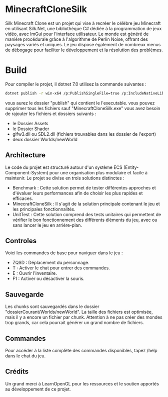 # MinecraftCloneSilk


Silk Minecraft Clone est un projet qui vise à recréer le célèbre jeu Minecraft en utilisant Silk.Net, une bibliothèque C# dédiée à la programmation de jeux vidéo, avec ImGui pour l'interface utilisateur. Le monde est généré de manière procédurale grâce à l'algorithme de Perlin Noise, offrant des paysages variés et uniques. Le jeu dispose également de nombreux menus de débogage pour faciliter le développement et la résolution des problèmes.

# Build 
Pour compiler le projet, il dotnet 7.0
utilisez la commande suivantes :
```bash
dotnet publish -r win-x64 /p:PublishSingleFile=true /p:IncludeNativeLibrariesForSelfExtract=true
```
vous aurez le dossier "publish" qui contient le l'executable.
vous pouvez supprimer tous les fichiers sauf "MinecraftCloneSilk.exe" 
vous avez besoin de rajouter les fichiers et dossiers suivants :
- le Dossier Assets
- le Dossier Shader
- glfw3.dll ou SDL2.dll (fichiers trouvables dans les dossier de l'export)
- deux dossier Worlds/newWorld




## Architecture 

Le code du projet est structuré autour d'un système ECS (Entity-Component-System) pour une organisation plus modulaire et facile à maintenir. Le projet se divise en trois solutions distinctes :

- Benchmark : Cette solution permet de tester différentes approches et d'évaluer leurs performances afin de choisir les plus rapides et efficaces.
- MinecraftCloneSilk : Il s'agit de la solution principale contenant le jeu et les principales fonctionnalités.
- UnitTest : Cette solution comprend des tests unitaires qui permettent de vérifier le bon fonctionnement des différents éléments du jeu, avec ou sans lancer le jeu en arrière-plan.

## Controles 
Voici les commandes de base pour naviguer dans le jeu :

- ZQSD : Déplacement du personnage.
- T : Activer le chat pour entrer des commandes.
- E : Ouvrir l'inventaire.
- F1 : Activer ou désactiver la souris.

## Sauvegarde
Les chunks sont sauvegardés dans le dossier "dossierCourant/Worlds/newWorld". La taille des fichiers est optimisée, mais il y a encore un fichier par chunk. Attention à ne pas créer des mondes trop grands, car cela pourrait générer un grand nombre de fichiers.

## Commandes
Pour accéder à la liste complète des commandes disponibles, tapez /help dans le chat du jeu.

## Crédits
Un grand merci à LearnOpenGL pour les ressources et le soutien apportés au développement de ce projet.

